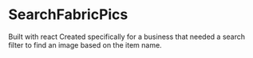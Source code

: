 # SearchFabricPics
Built with react
Created specifically for a business that needed a search filter to find an image based on the item name.
